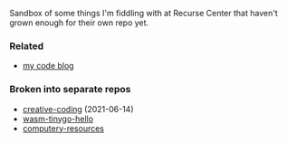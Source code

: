 Sandbox of some things I'm fiddling with at Recurse Center that haven't grown enough for their own repo yet.

### Related
- [my code blog](https://rfong.github.io/rflog/)

### Broken into separate repos
- [creative-coding](https://github.com/rfong/creative-coding) (2021-06-14)
- [wasm-tinygo-hello](https://github.com/rfong/wasm-tinygo-hello)
- [computery-resources](https://github.com/rfong/computery-resources)
